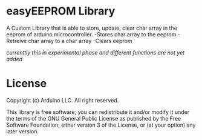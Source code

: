 # easyEEPROM Library 

A Custom Library that is able to store, update, clear char array in the eeprom of arduino microcontroller.
-Stores char array to the eeprom
-Retreive char array to a char array
-Clears eeprom

_currenttly this in experimental phase and different functions are not yet added_

# License 

Copyright (c) Arduino LLC. All right reserved.


This library is free software; you can redistribute it and/or
modify it under the terms of the GNU General Public License
as published by the Free Software Foundation; either version 3
of the License, or (at your option) any later version.
